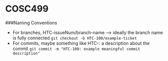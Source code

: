 # COSC499

###Naming Conventions

 - For branches,  HTC-issueNum/branch-name --> ideally the branch name is fully connected
 `git checkout -b HTC-100/example-ticket`
 - For commits, maybe something like HTC-: a description about the commit
 `git commit -m "HTC-100: example meaningful commit description"`